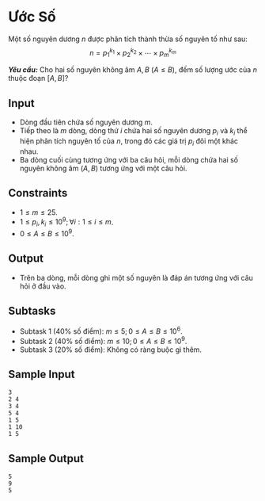 # Ước Số

Một số nguyên dương $n$ được phân tích thành thừa số nguyên tố như sau:
$$n = p_1^{k_1} \times p_2^{k_2} \times \cdots \times p_m^{k_m}$$

***Yêu cầu:*** Cho hai số nguyên không âm $A, B \ (A \le B),$ đếm số lượng ước của $n$ thuộc đoạn $[A, B]?$

## Input

- Dòng đầu tiên chứa số nguyên dương $m$.
- Tiếp theo là $m$ dòng, dòng thứ $i$ chứa hai số nguyên dương $p_i$ và $k_i$ thể hiện phân tích nguyên tố của $n,$ trong đó các giá trị $p_i$ đôi một khác nhau.
- Ba dòng cuối cùng tương ứng với ba câu hỏi, mỗi dòng chứa hai số nguyên không âm $(A, B)$ tương ứng với một câu hỏi.

## Constraints

- $1 \le m \le 25$.
- $1 \le p_i, k_i \le 10^9; \forall i: 1 \le i \le m$.
- $0 \le A \le B \le 10^9$.

## Output

- Trên ba dòng, mỗi dòng ghi một số nguyên là đáp án tương ứng với câu hỏi ở đầu vào.

## Subtasks

- Subtask $1$ ($40\%$ số điểm): $m \le 5; 0 \le A \le B \le 10^6$.
- Subtask $2$ ($40\%$ số điểm): $m \le 10; 0 \le A \le B \le 10^9$.
- Subtask $3$ ($20\%$ số điểm): Không có ràng buộc gì thêm.

## Sample Input

```
3
2 4
3 4
5 4
1 5
1 10
1 5 
```

## Sample Output

```
5
9
5
```
